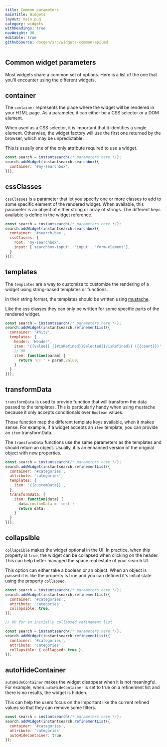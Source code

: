 ```yaml
---
title: Common parameters
mainTitle: Widgets
layout: main.pug
category: widgets
withHeadings: true
navWeight: 90
editable: true
githubSource: docgen/src/widgets-common-api.md
---
```


## Common widget parameters

Most widgets share a common set of options. Here is a list of the one
that you'll encounter using the different widgets.

## container

The `container` represents the place where the widget will be rendered in your
HTML page. As a parameter, it can either be a CSS selector or a DOM element.

When used as a CSS selector, it is important that it identifies a single element.
Otherwise, the widget factory will use the first one returned by the browser, which
may be unpredictable.

This is usually one of the only attribute required to use a widget.

```javascript
const search = instantsearch(/* parameters here */);
search.addWidget(instantsearch.searchbox({
  container: '#my-searchbox',
}));
```

## cssClasses

`cssClasses` is a parameter that let you specify one or more classes to add to
some specific element of the rendered widget. When available, this parameter is
an object of either string or array of strings. The different keys available
is define in the widget reference.

```javascript
const search = instantsearch(/* parameters here */);
search.addWidget(instantsearch.searchbox({
  container: '#search-box',
  cssClasses: {
    root: 'my-searchbox',
    input: ['searchbox-input', 'input', 'form-element'],
  }
}));
```

## templates

The `templates` are a way to customize to customize the rendering of a widget using
string-based templates or functions.

In their string format, the templates should be written using
[mustache](https://mustache.github.io/mustache.5.html).

Like the css classes they can only be written for some specific parts of the rendered
widget.

```javascript
const search = instantsearch(/* parameters here */);
search.addWidget(instantsearch.refinementList({
  container: '#hits',
  templates: {
    header: 'Header',
    item: '{{value}} {{#isRefined}}Selected{{/isRefined}} ({{count}})',
    // OR
    item: function(param) {
      return '👉 ' + param.value;
    }
  }
}));
```

## transformData

`transformData` is used to provide function that will transform the data
passed to the templates. This is particularly handy when using mustache
because it only accepts conditionals over `Boolean` values.

Those function map the different template keys available, when it makes sense.
For example, if a widget accepts an `item` template, you can provide an `item`
transformData.

The `transformData` functions use the same parameters as the templates and should
return an object. Usually, it is an enhanced version of the original object with
new properties.

```javascript
const search = instantsearch(/* parameters here */);
search.addWidget(instantsearch.refinementList({
  container: '#categories',
  attribute: 'categories',
  templates: {
    item: '{{customData}}',
  },
  transformData: {
    item: function(data) {
      data.customData = 'test';
      return data;
    }
  }
}));
```

## collapsible

`collapsible` makes the widget optional in the UI. In practice, when this property
is `true`, the widget can be collapsed when clicking on the header. This can help
better managed the space real estate of your search UI.

This option can either take a boolean or an object. When an object is passed it is
like the property is true and you can defined it's initial state using the property
`collapsed`.

```javascript
const search = instantsearch(/* parameters here */);
search.addWidget(instantsearch.refinementList({
  container: '#categories',
  attribute: 'categories',
  collapsible: true,
});

// OR for an initially collapsed refinement list

const search = instantsearch(/* parameters here */);
search.addWidget(instantsearch.refinementList({
  container: '#categories',
  attribute: 'categories',
  collapsible: { collapsed: true },
});
```

## autoHideContainer

`autoHideContainer` makes the widget disappear when it is not meaningful. For example,
when `autoHideContainer` is set to true on a refinement list and there is no results,
the widget is hidden.

This can help the users focus on the important like the current refined values so that
they can remove some filters.

```javascript
const search = instantsearch(/* parameters here */);
search.addWidget(instantsearch.refinementList({
  container: '#categories',
  attribute: 'categories',
  autoHideContainer: true,
});
